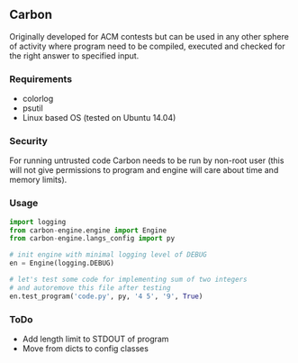 ## Carbon
Originally developed for ACM contests but can be used in any other sphere of activity where program need to be compiled, executed and checked for the right answer to specified input.

### Requirements
* colorlog
* psutil
* Linux based OS (tested on Ubuntu 14.04)

### Security
For running untrusted code Carbon needs to be run by non-root user (this will not give permissions to program and engine will care about time and memory limits).

### Usage
```python
import logging
from carbon-engine.engine import Engine
from carbon-engine.langs_config import py

# init engine with minimal logging level of DEBUG
en = Engine(logging.DEBUG)

# let's test some code for implementing sum of two integers
# and autoremove this file after testing
en.test_program('code.py', py, '4 5', '9', True)
```

### ToDo
* Add length limit to STDOUT of program
* Move from dicts to config classes